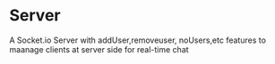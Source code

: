 # Server
A Socket.io Server with addUser,removeuser, noUsers,etc features to maanage clients at server side for real-time chat

